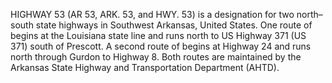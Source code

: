 HIGHWAY 53 (AR 53, ARK. 53, and HWY. 53) is a designation for two north–south state highways in Southwest Arkansas, United States. One route of begins at the Louisiana state line and runs north to US Highway 371 (US 371) south of Prescott. A second route of begins at Highway 24 and runs north through Gurdon to Highway 8. Both routes are maintained by the Arkansas State Highway and Transportation Department (AHTD).
